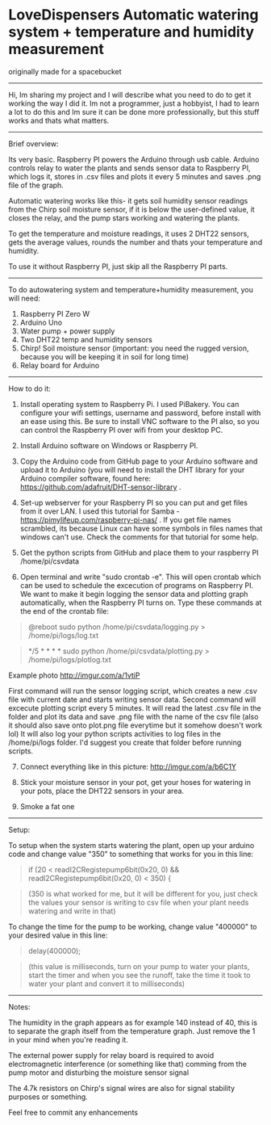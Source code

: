 # LoveDispensers Automatic watering system + temperature and humidity measurement
originally made for a spacebucket

_________________________

Hi, Im sharing my project and I will describe what you need to do to get it working the way I did it. Im not a programmer, just a hobbyist, I had to learn a lot to do this and Im sure it can be done more professionally, but this stuff works and thats what matters.

_________________________

Brief overview:

Its very basic.
Raspberry PI powers the Arduino through usb cable. Arduino controls relay to water the plants and sends sensor data to Raspberry PI, which logs it, stores in .csv files and plots it every 5 minutes and saves .png file of the graph. 

Automatic watering works like this- it gets soil humidity sensor readings from the Chirp soil moisture sensor, if it is below the user-defined value, it closes the relay, and the pump stars working and watering the plants. 

To get the temperature and moisture readings, it uses 2 DHT22 sensors, gets the average values, rounds the number and thats your temperature and humidity.

To use it without Raspberry PI, just skip all the Raspberry PI parts.

_________________________

To do autowatering system and temperature+humidity measurement, you will need:

1. Raspberry PI Zero W
2. Arduino Uno
3. Water pump + power supply
4. Two DHT22 temp and humidity sensors
5. Chirp! Soil moisture sensor (important: you need the rugged version, because you will be keeping it in soil for long time)
6. Relay board for Arduino


_________________________

How to do it:

1. Install operating system to Raspberry Pi. I used PiBakery. You can configure your wifi settings, username and password, before install with an ease using this. Be sure to install VNC software to the PI also, so you can control the Raspberry PI over wifi from your desktop PC.

2. Install Arduino software on Windows or Raspberry PI.

3. Copy the Arduino code from GitHub page to your Arduino software and upload it to Arduino (you will need to install the DHT library for your Arduino compiler software, found here: https://github.com/adafruit/DHT-sensor-library . 

4. Set-up webserver for your Raspberry PI so you can put and get files from it over LAN. I used this tutorial for Samba - https://pimylifeup.com/raspberry-pi-nas/ . If you get file names scrambled, its because Linux can have some symbols in files names that windows can't use. Check the comments for that tutorial for some help.

5. Get the python scripts from GitHub and place them to your raspberry PI /home/pi/csvdata

6. Open terminal and write "sudo crontab -e". This will open crontab which can be used to schedule the excecution of programs on Raspberry PI. We want to make it begin logging the sensor data and plotting graph automatically, when the Raspberry PI turns on. Type these commands at the end of the crontab file:

>@reboot sudo python /home/pi/csvdata/logging.py > /home/pi/logs/log.txt

>*/5 * * * * sudo python /home/pi/csvdata/plotting.py > /home/pi/logs/plotlog.txt

Example photo http://imgur.com/a/1vtiP

First command will run the sensor logging script, which creates a new .csv file with current date and starts writing sensor data.
Second command will excecute plotting script every 5 minutes. It will read the latest .csv file in the folder and plot its data and save .png file with the name of the csv file (also it should also save onto plot.png file everytime but it somehow doesn't work lol)
It will also log your python scripts activities to log files in the /home/pi/logs folder. I'd suggest you create that folder before running scripts.


7. Connect everything like in this picture: http://imgur.com/a/b6C1Y

8. Stick your moisture sensor in your pot, get your hoses for watering in your pots, place the DHT22 sensors in your area.

9. Smoke a fat one

_________________________

Setup:

To setup when the system starts watering the plant, open up your arduino code and change value "350" to something that works for you in this line:

>if (20 < readI2CRegistepump6bit(0x20, 0)  && readI2CRegistepump6bit(0x20, 0)  < 350) {

>(350 is what worked for me, but it will be different for you, just check the values your sensor is writing to csv file when your plant needs watering and write in that)

To change the time for the pump to be working, change value "400000" to your desired value in this line:

>delay(400000);

>(this value is milliseconds, turn on your pump to water your plants, start the timer and when you see the runoff, take the time it took to water your plant and convert it to milliseconds)

_________________________

Notes:

The humidity in the graph appears as for example 140 instead of 40, this is to separate the graph itself from the temperature graph. Just remove the 1 in your mind when you're reading it.

The external power supply for relay board is required to avoid electromagnetic interference (or something like that) comming from the pump motor and disturbing the moisture sensor signal

The 4.7k resistors on Chirp's signal wires are also for signal stability purposes or something.

Feel free to commit any enhancements
